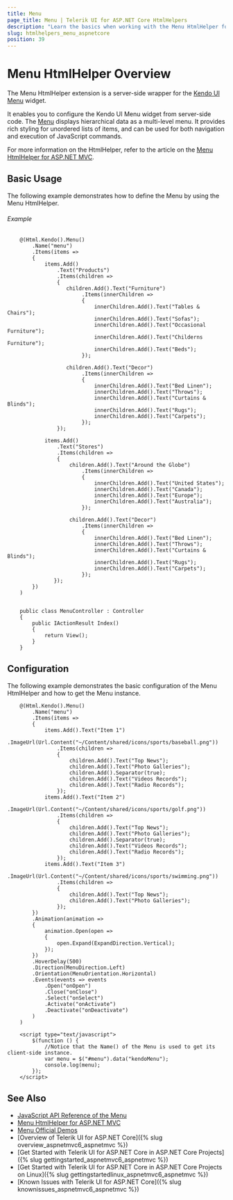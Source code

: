 ```yaml
---
title: Menu
page_title: Menu | Telerik UI for ASP.NET Core HtmlHelpers
description: "Learn the basics when working with the Menu HtmlHelper for ASP.NET Core (MVC 6 or ASP.NET Core MVC)."
slug: htmlhelpers_menu_aspnetcore
position: 39
---
```


# Menu HtmlHelper Overview

The Menu HtmlHelper extension is a server-side wrapper for the [Kendo UI Menu](http://demos.telerik.com/kendo-ui/menu/index) widget.

It enables you to configure the Kendo UI Menu widget from server-side code. The [Menu](http://docs.telerik.com/kendo-ui/controls/navigation/menu/overview) displays hierarchical data as a multi-level menu. It provides rich styling for unordered lists of items, and can be used for both navigation and execution of JavaScript commands.

For more information on the HtmlHelper, refer to the article on the [Menu HtmlHelper for ASP.NET MVC](http://docs.telerik.com/aspnet-mvc/helpers/menu/overview).

## Basic Usage

The following example demonstrates how to define the Menu by using the Menu HtmlHelper.

###### Example

```tab-Razor
    @(Html.Kendo().Menu()
        .Name("menu")
        .Items(items =>
        {
            items.Add()
                .Text("Products")
                .Items(children =>
                {
                   children.Add().Text("Furniture")
                        .Items(innerChildren =>
                        {
                            innerChildren.Add().Text("Tables & Chairs");
                            innerChildren.Add().Text("Sofas");
                            innerChildren.Add().Text("Occasional Furniture");
                            innerChildren.Add().Text("Childerns Furniture");
                            innerChildren.Add().Text("Beds");
                        });

                   children.Add().Text("Decor")
                        .Items(innerChildren =>
                        {
                            innerChildren.Add().Text("Bed Linen");
                            innerChildren.Add().Text("Throws");
                            innerChildren.Add().Text("Curtains & Blinds");
                            innerChildren.Add().Text("Rugs");
                            innerChildren.Add().Text("Carpets");
                        });
                });

            items.Add()
                .Text("Stores")
                .Items(children =>
                {
                    children.Add().Text("Around the Globe")
                        .Items(innerChildren =>
                        {
                            innerChildren.Add().Text("United States");
                            innerChildren.Add().Text("Canada");
                            innerChildren.Add().Text("Europe");
                            innerChildren.Add().Text("Australia");
                        });

                    children.Add().Text("Decor")
                        .Items(innerChildren =>
                        {
                            innerChildren.Add().Text("Bed Linen");
                            innerChildren.Add().Text("Throws");
                            innerChildren.Add().Text("Curtains & Blinds");
                            innerChildren.Add().Text("Rugs");
                            innerChildren.Add().Text("Carpets");
                        });
               });
        })
    )
```
```tab-Controller

    public class MenuController : Controller
    {
        public IActionResult Index()
        {
            return View();
        }
    }
```

## Configuration

The following example demonstrates the basic configuration of the Menu HtmlHelper and how to get the Menu instance.

```
    @(Html.Kendo().Menu()
        .Name("menu")
        .Items(items =>
        {
            items.Add().Text("Item 1")
                .ImageUrl(Url.Content("~/Content/shared/icons/sports/baseball.png"))
                .Items(children =>
                {
                    children.Add().Text("Top News");
                    children.Add().Text("Photo Galleries");
                    children.Add().Separator(true);
                    children.Add().Text("Videos Records");
                    children.Add().Text("Radio Records");
                });
            items.Add().Text("Item 2")
                .ImageUrl(Url.Content("~/Content/shared/icons/sports/golf.png"))
                .Items(children =>
                {
                    children.Add().Text("Top News");
                    children.Add().Text("Photo Galleries");
                    children.Add().Separator(true);
                    children.Add().Text("Videos Records");
                    children.Add().Text("Radio Records");
                });
            items.Add().Text("Item 3")
                .ImageUrl(Url.Content("~/Content/shared/icons/sports/swimming.png"))
                .Items(children =>
                {
                    children.Add().Text("Top News");
                    children.Add().Text("Photo Galleries");
                });
        })
        .Animation(animation =>
        {
            animation.Open(open =>
            {
                open.Expand(ExpandDirection.Vertical);
            });
        })
        .HoverDelay(500)
        .Direction(MenuDirection.Left)
        .Orientation(MenuOrientation.Horizontal)
        .Events(events => events
            .Open("onOpen")
            .Close("onClose")
            .Select("onSelect")
            .Activate("onActivate")
            .Deactivate("onDeactivate")
        )
    )

    <script type="text/javascript">
        $(function () {
            //Notice that the Name() of the Menu is used to get its client-side instance.
            var menu = $("#menu").data("kendoMenu");
            console.log(menu);
        });
    </script>
```

## See Also

* [JavaScript API Reference of the Menu](http://docs.telerik.com/kendo-ui/api/javascript/ui/menu)
* [Menu HtmlHelper for ASP.NET MVC](http://docs.telerik.com/aspnet-mvc/helpers/menu/overview)
* [Menu Official Demos](http://demos.telerik.com/aspnet-core/menu/index)
* [Overview of Telerik UI for ASP.NET Core]({% slug overview_aspnetmvc6_aspnetmvc %})
* [Get Started with Telerik UI for ASP.NET Core in ASP.NET Core Projects]({% slug gettingstarted_aspnetmvc6_aspnetmvc %})
* [Get Started with Telerik UI for ASP.NET Core in ASP.NET Core Projects on Linux]({% slug gettingstartedlinux_aspnetmvc6_aspnetmvc %})
* [Known Issues with Telerik UI for ASP.NET Core]({% slug knownissues_aspnetmvc6_aspnetmvc %})
